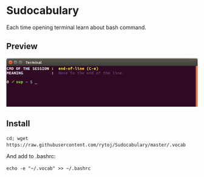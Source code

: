# Sudocabulary
Each time opening terminal learn about bash command.

Preview
------------------
![Sample Screenshot](https://raw.githubusercontent.com/rytoj/Sudocabulary/master/sample2.png)


## Install 
`cd; wget https://raw.githubusercontent.com/rytoj/Sudocabulary/master/.vocab`

And add to .bashrc:

`echo -e "~/.vocab" >> ~/.bashrc`
